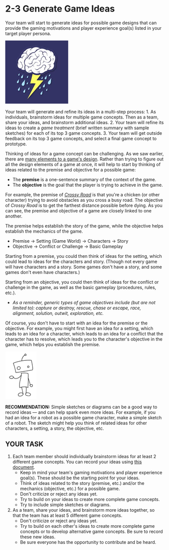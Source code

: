 # 2-3 Generate Game Ideas

Your team will start to generate ideas for possible game designs that can provide the gaming motivations and player experience goal\(s\) listed in your target player persona.

![](../.gitbook/assets/brainstorm.jpg)

Your team will generate and refine its ideas in a multi-step process: 1. As individuals, brainstorm ideas for multiple game concepts. Then as a team, share your ideas, and brainstorm additional ideas. 2. Your team will refine its ideas to create a _game treatment_ \(brief written summary with sample sketches\) for each of its top 3 game concepts. 3. Your team will get outside feedback on its top 3 game concepts, and select a final game concept to prototype.

Thinking of ideas for a game concept can be challenging. As we saw earlier, there are [many elements to a game's design](https://drive.google.com/file/d/0B8MTiM_lFG9TcjVsa21BR0FhbXc/view). Rather than trying to figure out all the design elements of a game at once, it will help to start by thinking of ideas related to the premise and objective for a possible game:

* The **premise** is a one-sentence summary of the context of the game.
* The **objective** is the goal that the player is trying to achieve in the game.

For example, the premise of [_Crossy Road_](http://www.crossyroad.com/) is that you're a chicken \(or other character\) trying to avoid obstacles as you cross a busy road. The objective of _Crossy Road_ is to get the farthest distance possible before dying. As you can see, the premise and objective of a game are closely linked to one another.

The premise helps establish the story of the game, while the objective helps establish the mechanics of the game.

* Premise → Setting \(Game World\) → Characters → Story
* Objective → Conflict or Challenge  → Basic Gameplay

Starting from a premise, you could then think of ideas for the setting, which could lead to ideas for the characters and story. \(Though not every game will have characters and a story. Some games don't have a story, and some games don't even have characters.\)

Starting from an objective, you could then think of ideas for the conflict or challenge in the game, as well as the basic gameplay \(procedures, rules, etc.\).

* _As a reminder, generic types of game objectives include \(but are not limited to\):  capture or destroy, rescue, chase or escape, race, alignment, solution, outwit, exploration, etc._

Of course, you don't have to start with an idea for the premise or the objective. For example, you might first have an idea for a setting, which leads to an idea for a character, which leads to an idea for a conflict that the character has to resolve, which leads you to the character's objective in the game, which helps you establish the premise.

![](../.gitbook/assets/robot-sketch.png)

**RECOMMENDATION:** Simple sketches or diagrams can be a good way to record ideas — and can help spark even more ideas. For example, if you had an idea for a robot as a possible game character, make a simple sketch of a robot. The sketch might help you think of related ideas for other characters, a setting, a story, the objective, etc.

## YOUR TASK

1. Each team member should individually brainstorm ideas for at least 2 different game concepts. You can record your ideas using [this document](https://drive.google.com/open?id=1IKvWf8C2Lx_jJVY0MeHD0QMH5EiRFP-n6KBhTnvPZ2w).
   * Keep in mind your team's gaming motivations and player experience goal\(s\). These should be the starting point for your ideas.
   * Think of ideas related to the story \(premise, etc.\) and/or the mechanics \(objective, etc.\) for a possible game.
   * Don't criticize or reject any ideas yet.
   * Try to build on your ideas to create more complete game concepts.
   * Try to include simple sketches or diagrams.
2. As a team, share your ideas, and brainstorm more ideas together, so that the team has at least 5 different game concepts.
   * Don't criticize or reject any ideas yet.
   * Try to build on each other's ideas to create more complete game concepts or to develop alternative game concepts. Be sure to record these new ideas.
   * Be sure everyone has the opportunity to contribute and be heard.

